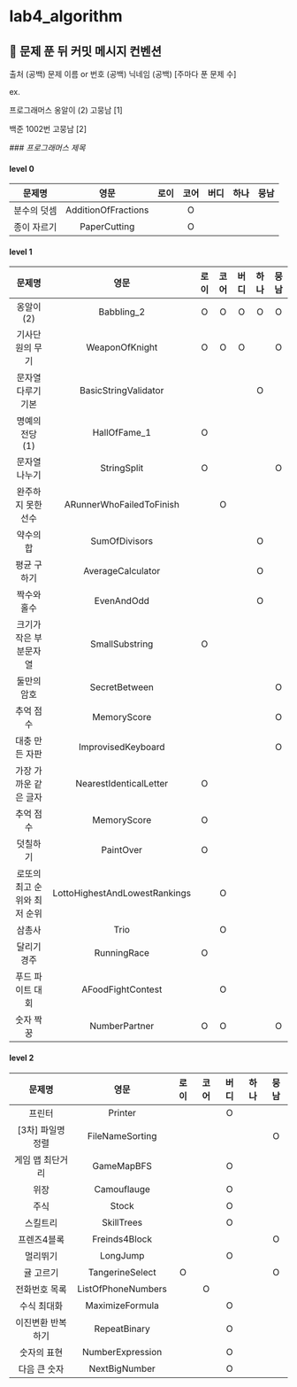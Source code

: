 # lab4_algorithm

## 👊 문제 푼 뒤 커밋 메시지 컨벤션

출처 (공백) 문제 이름 or 번호 (공백) 닉네임 (공백) [주마다 푼 문제 수]

ex.

프로그래머스 옹알이 (2) 고뭉남 [1]

백준 1002번 고뭉남 [2]

_### 프로그래머스 제목_

#### level 0

|  문제명   |         영문          | 로이 | 코어 | 버디 | 하나 | 뭉남 | 
|:------:|:-------------------:|:--:|:--:|:--:|:--:|:--:|
| 분수의 덧셈 | AdditionOfFractions |    | O  |    |    |    |
| 종이 자르기 |    PaperCutting     |    | O  |    |    |    |

#### level 1

|       문제명        |              영문               | 로이 | 코어 | 버디 | 하나 | 뭉남 | 
|:----------------:|:-----------------------------:|:--:|:--:|:--:|:--:|:--:|
|      옹알이(2)      |          Babbling_2           | O  | O  | O  | O  | O  |
|     기사단원의 무기     |        WeaponOfKnight         | O  | O  | O  |    | O  |
|    문자열 다루기 기본    |     BasicStringValidator      |    |    |    | O  |    |
|    명예의 전당 (1)    |         HallOfFame_1          | O  |    |    |    |    |
|     문자열 나누기      |          StringSplit          | O  |    |    |    | O  |
|    완주하지 못한 선수    |   ARunnerWhoFailedToFinish    |    | O  |    |    |    |
|      약수의 합       |         SumOfDivisors         |    |    |    | O  |    |
|      평균 구하기      |       AverageCalculator       |    |    |    | O  |    |
|      짝수와 홀수      |          EvenAndOdd           |    |    |    | O  |    |
|   크기가 작은 부분문자열   |        SmallSubstring         | O  |    |    |    |    |
|      둘만의 암호      |         SecretBetween         |    |    |    |    | O  |
|      추억 점수       |          MemoryScore          |    |    |    |    | O  |
|     대충 만든 자판     |      ImprovisedKeyboard       |    |    |    |    | O  |
|   가장 가까운 같은 글자   |    NearestIdenticalLetter     | O  |    |    |    |    |
|      추억 점수       |          MemoryScore          | O  |    |    |    |    |
|       덧칠하기       |           PaintOver           | O  |    |    |    |    |
| 로또의 최고 순위와 최저 순위 | LottoHighestAndLowestRankings |    | O  |    |    |    |
|       삼총사        |             Trio              |    | O  |    |    |    |
|      달리기 경주      |          RunningRace          | O  |    |    |    |    |
|    푸드 파이트 대회     |       AFoodFightContest       |    | O  |    |    |    |
|      숫자 짝꿍       |         NumberPartner         | O  | O  |    |    | O  |

#### level 2

|     문제명     |         영문         | 로이 | 코어 | 버디 | 하나 | 뭉남 | 
|:-----------:|:------------------:|:--:|:--:|:--:|:--:|:--:|
|     프린터     |      Printer       |    |    | O  |    |    |
| [3차] 파일명 정렬 |  FileNameSorting   |    |    |    |    | O  |
|  게임 맵 최단거리  |     GameMapBFS     |    |    | O  |    |    |
|     위장      |    Camouflauge     |    |    | O  |    |    |
|     주식      |       Stock        |    |    | O  |    |    |
|    스킬트리     |     SkillTrees     |    |    | O  |    |    |
|   프렌즈4블록    |   Freinds4Block    |    |    |    |    | O  |
|    멀리뛰기     |      LongJump      |    |    | O  |    |    |
|    귤 고르기    |  TangerineSelect   | O  |    |    |    | O  |
|   전화번호 목록   | ListOfPhoneNumbers |    | O  |    |    |    |
|   수식 최대화    |  MaximizeFormula   |    |    | O  |    |    |
|  이진변환 반복하기  |    RepeatBinary    |    |    | O  |    |    |
|   숫자의 표현    |  NumberExpression  |    |    | O  |    |    |
|   다음 큰 숫자   |   NextBigNumber    |    |    | O  |    |    |

  

